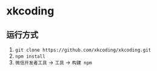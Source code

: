# xkcoding

## 运行方式

1. `git clone https://github.com/xkcoding/xkcoding.git`
2. `npm install`
3. `微信开发者工具` -> `工具` -> `构建 npm`

